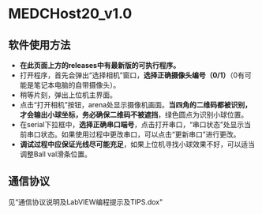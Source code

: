 # MEDCHost20_v1.0

## 软件使用方法

- **在此页面上方的releases中有最新版的可执行程序。**
- 打开程序，首先会弹出“选择相机”窗口，**选择正确摄像头编号（0/1）**（0有可能是笔记本电脑的自带摄像头）。
- 稍等片刻，弹出上位机主界面。
- 点击“打开相机”按钮，arena处显示摄像机画面。**当四角的二维码都被识别，才会输出小球坐标，务必确保二维码不被遮挡**，绿色圆点为识别小球位置。
- 在serial下拉框中，**选择正确串口端号**，点击打开串口，“串口状态”处显示当前串口状态。如果使用过程中更改串口，可以点击“更新串口”进行更改。
- **调试过程中应保证光线尽可能充足**，如果上位机寻找小球效果不好，可以适当调整Ball val滑条位置。

 ##  通信协议
见“通信协议说明及LabVIEW编程提示及TIPS.dox"
